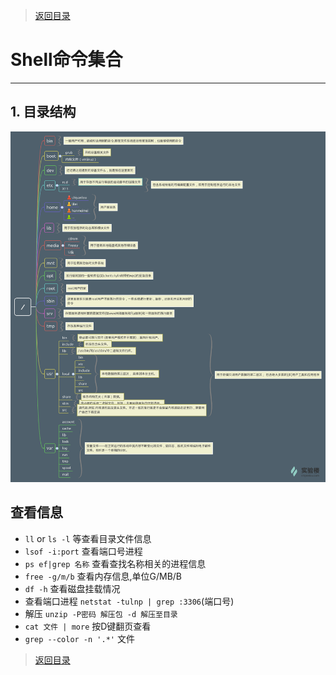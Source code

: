 > [返回目录](https://github.com/Crab2died/jdepth)

#                                               Shell命令集合
---
## 1. 目录结构
  ![Linux目录结构](https://raw.githubusercontent.com/Crab2died/jdepth/master/src/main/java/com/github/command/shell/liunx%E7%9B%AE%E5%BD%95%E7%BB%93%E6%9E%84.png)

## 查看信息
 - `ll` or `ls -l` 等查看目录文件信息
 - `lsof -i:port` 查看端口号进程
 - `ps ef|grep 名称` 查看查找名称相关的进程信息
 - `free -g/m/b` 查看内存信息,单位G/MB/B
 - `df -h` 查看磁盘挂载情况
 - 查看端口进程 `netstat -tulnp | grep :3306`(端口号)
 - 解压 `unzip -P密码 解压包 -d 解压至目录`
 - `cat 文件 | more`   按D键翻页查看
 - `grep --color -n '.*'` 文件
 
 
> [返回目录](https://github.com/Crab2died/jdepth)